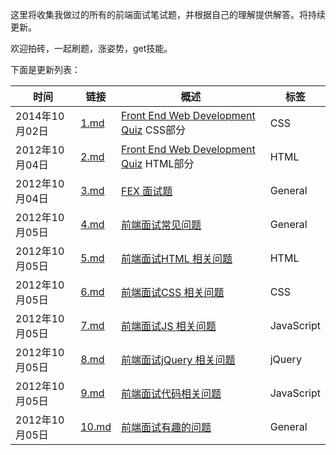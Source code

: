这里将收集我做过的所有的前端面试笔试题，并根据自己的理解提供解答。将持续更新。

欢迎拍砖，一起刷题，涨姿势，get技能。

下面是更新列表：


|时间|链接|概述|标签|
|---|---|---|---|
|2014年10月02日|  [1.md](https://github.com/paddingme/Front-end-Web-Development-Interview-Question/blob/master/1.md) |[Front End Web Development Quiz](http://davidshariff.com/quiz/) CSS部分| CSS |
|2012年10月04日|[2.md](https://github.com/paddingme/Front-end-Web-Development-Interview-Question/blob/master/2.md)|[Front End Web Development Quiz](http://davidshariff.com/quiz/) HTML部分| HTML |
|2012年10月04日|[3.md](https://github.com/paddingme/Front-end-Web-Development-Interview-Question/blob/master/3.md)|[FEX 面试题](https://github.com/fex-team/interview-questions)| General|
|2012年10月05日|[4.md](https://github.com/paddingme/Front-end-Web-Development-Interview-Question/blob/master/4.md)|[前端面试常见问题](https://github.com/darcyclarke/Front-end-Developer-Interview-Questions#general)| General|
|2012年10月05日|[5.md](https://github.com/paddingme/Front-end-Web-Development-Interview-Question/blob/master/5.md)|[前端面试HTML 相关问题](https://github.com/darcyclarke/Front-end-Developer-Interview-Questions#html)| HTML|
|2012年10月05日|[6.md](https://github.com/paddingme/Front-end-Web-Development-Interview-Question/blob/master/6.md)|[前端面试CSS 相关问题](https://github.com/darcyclarke/Front-end-Developer-Interview-Questions#css)| CSS |
|2012年10月05日|[7.md](https://github.com/paddingme/Front-end-Web-Development-Interview-Question/blob/master/7.md)|[前端面试JS 相关问题](https://github.com/darcyclarke/Front-end-Developer-Interview-Questions$jc)|JavaScript|
|2012年10月05日|[8.md](https://github.com/paddingme/Front-end-Web-Development-Interview-Question/blob/master/8.md)|[前端面试jQuery 相关问题](https://github.com/darcyclarke/Front-end-Developer-Interview-Questions#jquery)|jQuery|
|2012年10月05日|[9.md](https://github.com/paddingme/Front-end-Web-Development-Interview-Question/blob/master/9.md)|[前端面试代码相关问题](https://github.com/darcyclarke/Front-end-Developer-Interview-Questions#jscode)|JavaScript|
|2012年10月05日|[10.md](https://github.com/paddingme/Front-end-Web-Development-Interview-Question/blob/master/10.md)|[前端面试有趣的问题](https://github.com/darcyclarke/Front-end-Developer-Interview-Questions#fun)| General|



<!-- todo:
    1. 总结html中css,js加载顺序规律
    2. 总结`display:none`和`visibility:hidden`的区别以及图片的加载 -->